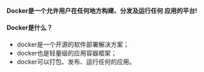 #### Docker是一个允许用户在任何地方构建、分发及运行任何 应用的平台!

#### Docker是什么？

* docker是一个开源的软件部署解决方案；
* docker也是轻量级的应用容器框架；
* docker可以打包、发布、运行任何的应用。



